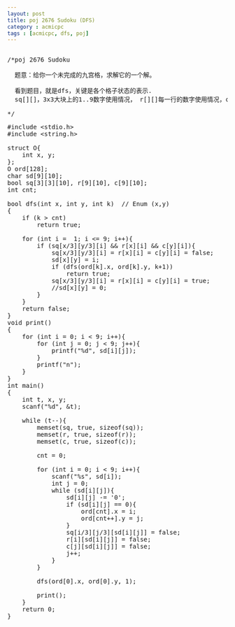 ```yaml
---
layout: post
title: poj 2676 Sudoku (DFS)
category : acmicpc
tags : [acmicpc, dfs, poj]
---
```


<pre> 
/*poj 2676 Sudoku

  题意：给你一个未完成的九宫格，求解它的一个解。

  看到题目，就是dfs，关键是各个格子状态的表示.
  sq[][]，3x3大块上的1..9数字使用情况， r[][]每一行的数字使用情况，c[][]每一列的数字使用情况。

*/</pre>
<!--more-->
<pre>#include &lt;stdio.h&gt;
#include &lt;string.h&gt;

struct O{
    int x, y;
};
O ord[128];
char sd[9][10];
bool sq[3][3][10], r[9][10], c[9][10];
int cnt;

bool dfs(int x, int y, int k)  // Enum (x,y)
{
    if (k &gt; cnt)
        return true;

    for (int i =  1; i &lt;= 9; i++){
        if (sq[x/3][y/3][i] &amp;&amp; r[x][i] &amp;&amp; c[y][i]){
            sq[x/3][y/3][i] = r[x][i] = c[y][i] = false;
            sd[x][y] = i;
            if (dfs(ord[k].x, ord[k].y, k+1))
                return true;
            sq[x/3][y/3][i] = r[x][i] = c[y][i] = true;
            //sd[x][y] = 0;
        }
    }
    return false;
}
void print()
{
    for (int i = 0; i &lt; 9; i++){
        for (int j = 0; j &lt; 9; j++){
            printf("%d", sd[i][j]);
        }
        printf("n");
    }
}
int main()
{
    int t, x, y;
    scanf("%d", &amp;t);

    while (t--){
        memset(sq, true, sizeof(sq));
        memset(r, true, sizeof(r));
        memset(c, true, sizeof(c));

        cnt = 0;

        for (int i = 0; i &lt; 9; i++){
            scanf("%s", sd[i]);
            int j = 0;
            while (sd[i][j]){
                sd[i][j] -= '0';
                if (sd[i][j] == 0){
                    ord[cnt].x = i;
                    ord[cnt++].y = j;
                }
                sq[i/3][j/3][sd[i][j]] = false;
                r[i][sd[i][j]] = false;
                c[j][sd[i][j]] = false;
                j++;
            }
        }

        dfs(ord[0].x, ord[0].y, 1);

        print();
    }
    return 0;
}</pre>
